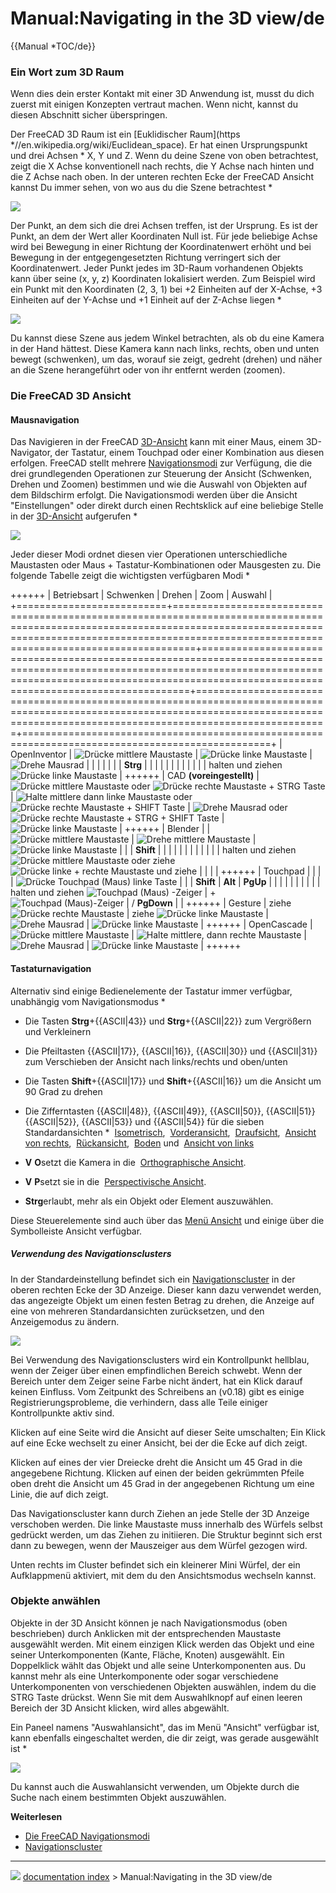 # Manual:Navigating in the 3D view/de
{{Manual   *TOC/de}}

### Ein Wort zum 3D Raum 

Wenn dies dein erster Kontakt mit einer 3D Anwendung ist, musst du dich zuerst mit einigen Konzepten vertraut machen. Wenn nicht, kannst du diesen Abschnitt sicher überspringen.

Der FreeCAD 3D Raum ist ein [Euklidischer Raum](https   *//en.wikipedia.org/wiki/Euclidean_space). Er hat einen Ursprungspunkt und drei Achsen   * X, Y und Z. Wenn du deine Szene von oben betrachtest, zeigt die X Achse konventionell nach rechts, die Y Achse nach hinten und die Z Achse nach oben. In der unteren rechten Ecke der FreeCAD Ansicht kannst Du immer sehen, von wo aus du die Szene betrachtest   *

![](images/Axes_orientation.png )

Der Punkt, an dem sich die drei Achsen treffen, ist der Ursprung. Es ist der Punkt, an dem der Wert aller Koordinaten Null ist. Für jede beliebige Achse wird bei Bewegung in einer Richtung der Koordinatenwert erhöht und bei Bewegung in der entgegengesetzten Richtung verringert sich der Koordinatenwert. Jeder Punkt jedes im 3D-Raum vorhandenen Objekts kann über seine (x, y, z) Koordinaten lokalisiert werden. Zum Beispiel wird ein Punkt mit den Koordinaten (2, 3, 1) bei +2 Einheiten auf der X-Achse, +3 Einheiten auf der Y-Achse und +1 Einheit auf der Z-Achse liegen   *

![](images/3dspace_coordinates.jpg )

Du kannst diese Szene aus jedem Winkel betrachten, als ob du eine Kamera in der Hand hättest. Diese Kamera kann nach links, rechts, oben und unten bewegt (schwenken), um das, worauf sie zeigt, gedreht (drehen) und näher an die Szene herangeführt oder von ihr entfernt werden (zoomen).

### Die FreeCAD 3D Ansicht 

#### Mausnavigation

Das Navigieren in der FreeCAD [3D-Ansicht](3D_view/de.md) kann mit einer Maus, einem 3D-Navigator, der Tastatur, einem Touchpad oder einer Kombination aus diesen erfolgen. FreeCAD stellt mehrere [Navigationsmodi](Mouse_navigation/de.md) zur Verfügung, die die drei grundlegenden Operationen zur Steuerung der Ansicht (Schwenken, Drehen und Zoomen) bestimmen und wie die Auswahl von Objekten auf dem Bildschirm erfolgt. Die Navigationsmodi werden über die Ansicht \"Einstellungen\" oder direkt durch einen Rechtsklick auf eine beliebige Stelle in der [3D-Ansicht](3D_view/de.md) aufgerufen   *

![](images/FreeCAD-v0-18-NavigationModePopup.png )

Jeder dieser Modi ordnet diesen vier Operationen unterschiedliche Maustasten oder Maus + Tastatur-Kombinationen oder Mausgesten zu. Die folgende Tabelle zeigt die wichtigsten verfügbaren Modi   *

++++++
| Betriebsart              | Schwenken                                                                                                                                                                                                                  | Drehen                                                                                                                                                                                                               | Zoom                                                                                                                                                                                    | Auswahl                                                                                         |
+==========================+============================================================================================================================================================================================================================+======================================================================================================================================================================================================================+=========================================================================================================================================================================================+=================================================================================================+
| OpenInventor             | ![Drücke mittlere Maustaste](images/Pan-mouse.svg )                                                                                                                                                    | ![Drücke linke Maustaste](images/Select-mouse.svg )                                                                                                                                                 | ![Drehe Mausrad](images/Zoom-mouse.svg )                                                                                                                                        |                                                                                  |
|                          |                                                                                                                                                                                                                            |                                                                                                                                                                                                                      |                                                                                                                                                                                         | **Strg**                                                                                    |
|                          |                                                                                                                                                                                                                            |                                                                                                                                                                                                                      |                                                                                                                                                                                         |                                                                                              |
|                          |                                                                                                                                                                                                                            |                                                                                                                                                                                                                      |                                                                                                                                                                                         | halten und ziehen ![Drücke linke Maustaste](images/Select-mouse.svg )      |
++++++
| CAD **(voreingestellt)** | ![Drücke mittlere Maustaste](images/Pan-mouse.svg ) oder ![Drücke rechte Maustaste + STRG Taste](images/Pan-mouse-CTRL.svg )                                    | ![Halte mittlere dann linke Maustaste](images/Rotate-mouse.svg ) oder ![Drücke rechte Maustaste + SHIFT Taste](images/Rotate-mouse-SHIFT.svg ) | ![Drehe Mausrad](images/Zoom-mouse.svg ) oder ![Drücke rechte Maustaste + STRG + SHIFT Taste](images/Zoom-mouse-CTRL-SHIFT.svg ) | ![Drücke linke Maustaste](images/Select-mouse.svg )                            |
++++++
| Blender                  |                                                                                                                                                                                                             | ![Drücke mittlere Maustaste](images/Pan-mouse.svg )                                                                                                                                              | ![Drehe mittlere Maustaste](images/Zoom-mouse.svg )                                                                                                                  | ![Drücke linke Maustaste](images/Select-mouse.svg )                            |
|                          | **Shift**                                                                                                                                                                                                              |                                                                                                                                                                                                                      |                                                                                                                                                                                         |                                                                                                 |
|                          |                                                                                                                                                                                                                         |                                                                                                                                                                                                                      |                                                                                                                                                                                         |                                                                                                 |
|                          | halten und ziehen ![Drücke mittlere Maustaste](images/Pan-mouse.svg ) oder ziehe ![Drücke linke + rechte Maustaste und ziehe](images/Mouse_LMB%2BRMB.svg ) |                                                                                                                                                                                                                      |                                                                                                                                                                                         |                                                                                                 |
++++++
| Touchpad                 |                                                                                                                                                                                                             |                                                                                                                                                                                                       |                                                                                                                                                                          | ![Drücke Touchpad (Maus) linke Taste](images/Select-touchpad.png ) |
|                          | **Shift**                                                                                                                                                                                                              | **Alt**                                                                                                                                                                                                          | **PgUp**                                                                                                                                                                            |                                                                                                 |
|                          |                                                                                                                                                                                                                         |                                                                                                                                                                                                                   |                                                                                                                                                                                      |                                                                                                 |
|                          | halten und ziehen ![Touchpad (Maus) -Zeiger](images/Touchpad.png )                                                                                                                                   | \+ ![Touchpad (Maus)-Zeiger](images/Touchpad.png )                                                                                                                                              | / **PgDown**                                                                                                                                                          |                                                                                                 |
++++++
| Gesture                  | ziehe ![Drücke rechte Maustaste](images/Pan-mouse-Ctrl.svg )                                                                                                                                         | ziehe ![Drücke linke Maustaste](images/Select-mouse.svg )                                                                                                                                       | ![Drehe Mausrad](images/Zoom-mouse.svg )                                                                                                                                        | ![Drücke linke Maustaste](images/Select-mouse.svg )                            |
++++++
| OpenCascade              | ![Drücke mittlere Maustaste](images/Pan-mouse.svg )                                                                                                                                                    | ![Halte mittlere, dann rechte Maustaste](images/Rotate-mouse-MMB+RMB.svg )                                                                                                           | ![Drehe Mausrad](images/Zoom-mouse.svg )                                                                                                                                        | ![Drücke linke Maustaste](images/Select-mouse.svg )                            |
++++++

#### Tastaturnavigation

Alternativ sind einige Bedienelemente der Tastatur immer verfügbar, unabhängig vom Navigationsmodus   *

-   Die Tasten **Strg**+{{ASCII|43}} und **Strg**+{{ASCII|22}} zum Vergrößern und Verkleinern

-   Die Pfeiltasten {{ASCII|17}}, {{ASCII|16}}, {{ASCII|30}} und {{ASCII|31}} zum Verschieben der Ansicht nach links/rechts und oben/unten

-   Die Tasten **Shift**+{{ASCII|17}} und **Shift**+{{ASCII|16}} um die Ansicht um 90 Grad zu drehen

-   Die Zifferntasten {{ASCII|48}}, {{ASCII|49}}, {{ASCII|50}}, {{ASCII|51}}{{ASCII|52}}, {{ASCII|53}} und {{ASCII|54}} für die sieben Standardansichten   * <img alt="" src=images/Std_ViewIsometric.svg  style="width   *24px;"> [Isometrisch](Std_ViewIsometric/de.md), <img alt="" src=images/Std_ViewFront.svg  style="width   *24px;"> [Vorderansicht](Std_ViewFront/de.md), <img alt="" src=images/Std_ViewTop.svg  style="width   *24px;"> [Draufsicht](Std_ViewTop/de.md), <img alt="" src=images/Std_ViewRight.svg  style="width   *24px;"> [Ansicht von rechts](Std_ViewRight/de.md), <img alt="" src=images/Std_ViewRear.svg  style="width   *24px;"> [Rückansicht](Std_ViewRear/de.md), <img alt="" src=images/Std_ViewBottom.svg  style="width   *24px;"> [Boden](Std_ViewBottom/de.md) und <img alt="" src=images/Std_ViewLeft.svg  style="width   *24px;"> [Ansicht von links](Std_ViewLeft/de.md)

-    **V**
    **O**setzt die Kamera in die <img alt="" src=images/View-isometric.svg  style="width   *24px;"> [Orthographische Ansicht](Std_OrthographicCamera.md).

-    **V**
    **P**setzt sie in die <img alt="" src=images/View-perspective.svg  style="width   *24px;"> [Perspectivische Ansicht](Std_PerspectiveCamera/de.md).

-    **Strg**erlaubt, mehr als ein Objekt oder Element auszuwählen.

Diese Steuerelemente sind auch über das [Menü Ansicht](Std_View_Menu/de.md) und einige über die Symbolleiste Ansicht verfügbar.

##### Verwendung des Navigationsclusters 

In der Standardeinstellung befindet sich ein [Navigationscluster](Navigation_Cube/de.md) in der oberen rechten Ecke der 3D Anzeige. Dieser kann dazu verwendet werden, das angezeigte Objekt um einen festen Betrag zu drehen, die Anzeige auf eine von mehreren Standardansichten zurücksetzen, und den Anzeigemodus zu ändern.

![](images/FreeCAD-v0-18-NavCube_SelectCorner.png )

Bei Verwendung des Navigationsclusters wird ein Kontrollpunkt hellblau, wenn der Zeiger über einen empfindlichen Bereich schwebt. Wenn der Bereich unter dem Zeiger seine Farbe nicht ändert, hat ein Klick darauf keinen Einfluss. Vom Zeitpunkt des Schreibens an (v0.18) gibt es einige Registrierungsprobleme, die verhindern, dass alle Teile einiger Kontrollpunkte aktiv sind.

Klicken auf eine Seite wird die Ansicht auf dieser Seite umschalten; Ein Klick auf eine Ecke wechselt zu einer Ansicht, bei der die Ecke auf dich zeigt.

Klicken auf eines der vier Dreiecke dreht die Ansicht um 45 Grad in die angegebene Richtung. Klicken auf einen der beiden gekrümmten Pfeile oben dreht die Ansicht um 45 Grad in der angegebenen Richtung um eine Linie, die auf dich zeigt.

Das Navigationscluster kann durch Ziehen an jede Stelle der 3D Anzeige verschoben werden. Die linke Maustaste muss innerhalb des Würfels selbst gedrückt werden, um das Ziehen zu initiieren. Die Struktur beginnt sich erst dann zu bewegen, wenn der Mauszeiger aus dem Würfel gezogen wird.

Unten rechts im Cluster befindet sich ein kleinerer Mini Würfel, der ein Aufklappmenü aktiviert, mit dem du den Ansichtsmodus wechseln kannst.

### Objekte anwählen 

Objekte in der 3D Ansicht können je nach Navigationsmodus (oben beschrieben) durch Anklicken mit der entsprechenden Maustaste ausgewählt werden. Mit einem einzigen Klick werden das Objekt und eine seiner Unterkomponenten (Kante, Fläche, Knoten) ausgewählt. Ein Doppelklick wählt das Objekt und alle seine Unterkomponenten aus. Du kannst mehr als eine Unterkomponente oder sogar verschiedene Unterkomponenten von verschiedenen Objekten auswählen, indem du die STRG Taste drückst. Wenn Sie mit dem Auswahlknopf auf einen leeren Bereich der 3D Ansicht klicken, wird alles abgewählt.

Ein Paneel namens \"Auswahlansicht\", das im Menü \"Ansicht\" verfügbar ist, kann ebenfalls eingeschaltet werden, die dir zeigt, was gerade ausgewählt ist   *

![](images/Selection_view.jpg )

Du kannst auch die Auswahlansicht verwenden, um Objekte durch die Suche nach einem bestimmten Objekt auszuwählen.

**Weiterlesen**

-   [Die FreeCAD Navigationsmodi](Mouse_navigation/de.md)
-   [Navigationscluster](Navigation_Cube/de.md)



---
![](images/Right_arrow.png) [documentation index](../README.md) > Manual:Navigating in the 3D view/de
